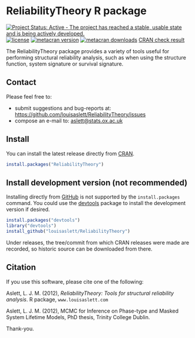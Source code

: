 # ReliabilityTheory R package
[![Project Status: Active - The project has reached a stable, usable state and is being actively developed.](http://www.repostatus.org/badges/latest/active.svg)](http://www.repostatus.org/#active)
[![license](http://img.shields.io/badge/license-GPL%20%28%3E=%202%29-brightgreen.svg?style=flat)](http://www.gnu.org/licenses/gpl-2.0.html)
[![metacran version](http://www.r-pkg.org/badges/version/ReliabilityTheory)](http://cran.r-project.org/web/packages/ReliabilityTheory/index.html)
[![metacran downloads](http://cranlogs.r-pkg.org/badges/ReliabilityTheory?color=brightgreen)](http://cran.r-project.org/web/packages/ReliabilityTheory/index.html)
[CRAN check result](http://cran.r-project.org/web/checks/check_results_ReliabilityTheory.html)

The ReliabilityTheory package provides a variety of tools useful for performing
structural reliability analysis, such as when using the structure function,
system signature or survival signature.

## Contact

Please feel free to:

* submit suggestions and bug-reports at: <https://github.com/louisaslett/ReliabilityTheory/issues>
* compose an e-mail to: <aslett@stats.ox.ac.uk>

## Install

You can install the latest release directly from
[CRAN](http://cran.r-project.org/web/packages/ReliabilityTheory/index.html).

```r
install.packages("ReliabilityTheory")
```

## Install development version (not recommended)

Installing directly from [GitHub](https://github.com) is not supported by the
`install.packages` command. You could use the
[devtools](http://cran.r-project.org/web/packages/devtools/index.html) package
to install the development version if desired.

```r
install.packages("devtools")
library("devtools")
install_github("louisaslett/ReliabilityTheory")
```

Under releases, the tree/commit from which CRAN releases were made are recorded,
so historic source can be downloaded from there.

## Citation

If you use this software, please cite one of the following:

Aslett, L. J. M. (2012), *ReliabilityTheory: Tools for structural reliability analysis*.  R package, `www.louisaslett.com`

Aslett, L. J. M. (2012), MCMC for Inference on Phase-type and Masked System Lifetime Models, PhD thesis, Trinity College Dublin.

Thank-you.
